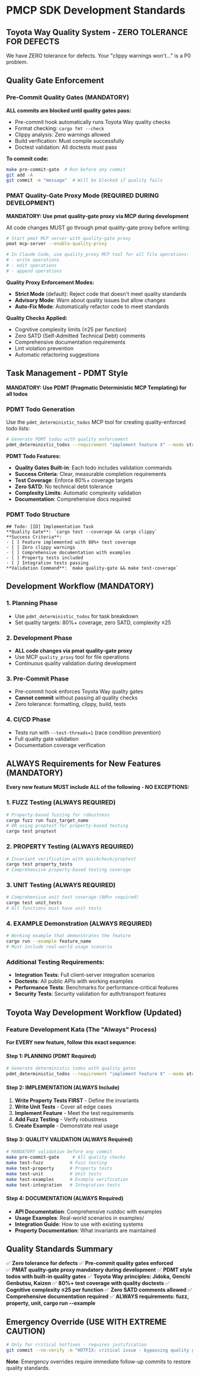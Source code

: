 # PMCP SDK Development Standards

## Toyota Way Quality System - ZERO TOLERANCE FOR DEFECTS

We have ZERO tolerance for defects. Your "clippy warnings won't..." is a P0 problem.

## Quality Gate Enforcement

### Pre-Commit Quality Gates (MANDATORY)
**ALL commits are blocked until quality gates pass:**
- Pre-commit hook automatically runs Toyota Way quality checks
- Format checking: `cargo fmt --check`  
- Clippy analysis: Zero warnings allowed
- Build verification: Must compile successfully
- Doctest validation: All doctests must pass

**To commit code:**
```bash
make pre-commit-gate  # Run before any commit
git add -A
git commit -m "message"  # Will be blocked if quality fails
```

### PMAT Quality-Gate Proxy Mode (REQUIRED DURING DEVELOPMENT)

**MANDATORY: Use pmat quality-gate proxy via MCP during development**

All code changes MUST go through pmat quality-gate proxy before writing:

```bash
# Start pmat MCP server with quality-gate proxy
pmat mcp-server --enable-quality-proxy

# In Claude Code, use quality_proxy MCP tool for all file operations:
# - write operations
# - edit operations  
# - append operations
```

**Quality Proxy Enforcement Modes:**
- **Strict Mode** (default): Reject code that doesn't meet quality standards
- **Advisory Mode**: Warn about quality issues but allow changes
- **Auto-Fix Mode**: Automatically refactor code to meet standards

**Quality Checks Applied:**
- Cognitive complexity limits (≤25 per function)
- Zero SATD (Self-Admitted Technical Debt) comments
- Comprehensive documentation requirements
- Lint violation prevention
- Automatic refactoring suggestions

## Task Management - PDMT Style

**MANDATORY: Use PDMT (Pragmatic Deterministic MCP Templating) for all todos**

### PDMT Todo Generation
Use the `pdmt_deterministic_todos` MCP tool for creating quality-enforced todo lists:

```bash
# Generate PDMT todos with quality enforcement
pdmt_deterministic_todos --requirement "implement feature X" --mode strict --coverage-target 80
```

**PDMT Todo Features:**
- **Quality Gates Built-in**: Each todo includes validation commands
- **Success Criteria**: Clear, measurable completion requirements  
- **Test Coverage**: Enforce 80%+ coverage targets
- **Zero SATD**: No technical debt tolerance
- **Complexity Limits**: Automatic complexity validation
- **Documentation**: Comprehensive docs required

### PDMT Todo Structure
```
## Todo: [ID] Implementation Task
**Quality Gate**: `cargo test --coverage && cargo clippy`
**Success Criteria**: 
- [ ] Feature implemented with 80%+ test coverage
- [ ] Zero clippy warnings
- [ ] Comprehensive documentation with examples
- [ ] Property tests included
- [ ] Integration tests passing
**Validation Command**: `make quality-gate && make test-coverage`
```

## Development Workflow (MANDATORY)

### 1. Planning Phase
- Use `pdmt_deterministic_todos` for task breakdown
- Set quality targets: 80%+ coverage, zero SATD, complexity ≤25

### 2. Development Phase  
- **ALL code changes via pmat quality-gate proxy**
- Use MCP `quality_proxy` tool for file operations
- Continuous quality validation during development

### 3. Pre-Commit Phase
- Pre-commit hook enforces Toyota Way quality gates
- **Cannot commit** without passing all quality checks
- Zero tolerance: formatting, clippy, build, tests

### 4. CI/CD Phase
- Tests run with `--test-threads=1` (race condition prevention)
- Full quality gate validation
- Documentation coverage verification

## ALWAYS Requirements for New Features (MANDATORY)

**Every new feature MUST include ALL of the following - NO EXCEPTIONS:**

### 1. FUZZ Testing (ALWAYS REQUIRED)
```bash
# Property-based fuzzing for robustness
cargo fuzz run fuzz_target_name
# OR using proptest for property-based testing
cargo test proptest
```

### 2. PROPERTY Testing (ALWAYS REQUIRED)
```bash
# Invariant verification with quickcheck/proptest
cargo test property_tests
# Comprehensive property-based testing coverage
```

### 3. UNIT Testing (ALWAYS REQUIRED)
```bash
# Comprehensive unit test coverage (80%+ required)
cargo test unit_tests
# All functions must have unit tests
```

### 4. EXAMPLE Demonstration (ALWAYS REQUIRED)
```bash
# Working example that demonstrates the feature
cargo run --example feature_name
# Must include real-world usage scenario
```

### Additional Testing Requirements:
- **Integration Tests**: Full client-server integration scenarios
- **Doctests**: All public APIs with working examples
- **Performance Tests**: Benchmarks for performance-critical features
- **Security Tests**: Security validation for auth/transport features

## Toyota Way Development Workflow (Updated)

### Feature Development Kata (The "Always" Process)

**For EVERY new feature, follow this exact sequence:**

#### Step 1: PLANNING (PDMT Required)
```bash
# Generate deterministic todos with quality gates
pdmt_deterministic_todos --requirement "implement feature X" --mode strict --coverage-target 80
```

#### Step 2: IMPLEMENTATION (ALWAYS Include)
1. **Write Property Tests FIRST** - Define the invariants
2. **Write Unit Tests** - Cover all edge cases
3. **Implement Feature** - Meet the test requirements
4. **Add Fuzz Testing** - Verify robustness
5. **Create Example** - Demonstrate real usage

#### Step 3: QUALITY VALIDATION (ALWAYS Required)
```bash
# MANDATORY validation before any commit
make pre-commit-gate     # All quality checks
make test-fuzz          # Fuzz testing
make test-property      # Property tests  
make test-unit          # Unit tests
make test-examples      # Example verification
make test-integration   # Integration tests
```

#### Step 4: DOCUMENTATION (ALWAYS Required)
- **API Documentation**: Comprehensive rustdoc with examples
- **Usage Examples**: Real-world scenarios in examples/
- **Integration Guide**: How to use with existing systems
- **Property Documentation**: What invariants are maintained

## Quality Standards Summary

✅ **Zero tolerance for defects**
✅ **Pre-commit quality gates enforced**  
✅ **PMAT quality-gate proxy mandatory during development**
✅ **PDMT style todos with built-in quality gates**
✅ **Toyota Way principles: Jidoka, Genchi Genbutsu, Kaizen**
✅ **80%+ test coverage with quality doctests**
✅ **Cognitive complexity ≤25 per function**
✅ **Zero SATD comments allowed**
✅ **Comprehensive documentation required**
✅ **ALWAYS requirements: fuzz, property, unit, cargo run --example**

## Emergency Override (USE WITH EXTREME CAUTION)
```bash
# Only for critical hotfixes - requires justification
git commit --no-verify -m "HOTFIX: critical issue - bypassing quality gates"
```

**Note**: Emergency overrides require immediate follow-up commits to restore quality standards.